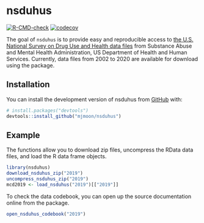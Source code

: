 
<!-- README.md is generated from README.Rmd. Please edit that file -->

# nsduhus

<!-- badges: start -->

[![R-CMD-check](https://github.com/mjmoon/nsduhus/actions/workflows/R-CMD-check.yaml/badge.svg)](https://github.com/mjmoon/nsduhus/actions/workflows/R-CMD-check.yaml)
[![codecov](https://codecov.io/gh/mjmoon/nsduhus/branch/main/graph/badge.svg?token=SAK9r1dBLH)](https://codecov.io/gh/mjmoon/nsduhus)
<!-- badges: end -->

The goal of `nsduhus` is to provide easy and reproducible access to [the
U.S. National Survey on Drug Use and Health data
files](https://www.samhsa.gov/data/data-we-collect/nsduh-national-survey-drug-use-and-health)
from Substance Abuse and Mental Health Administration, US Department of
Health and Human Services. Currently, data files from 2002 to 2020 are
available for download using the package.

## Installation

You can install the development version of nsduhus from
[GitHub](https://github.com/) with:

``` r
# install.packages("devtools")
devtools::install_github("mjmoon/nsduhus")
```

## Example

The functions allow you to download zip files, uncompress the RData data
files, and load the R data frame objects.

``` r
library(nsduhus)
download_nsduhus_zip("2019")
uncompress_nsduhus_zip("2019")
mcd2019 <- load_nsduhus("2019")[["2019"]]
```

To check the data codebook, you can open up the source documentation
online from the package.

``` r
open_nsduhus_codebook("2019")
```
